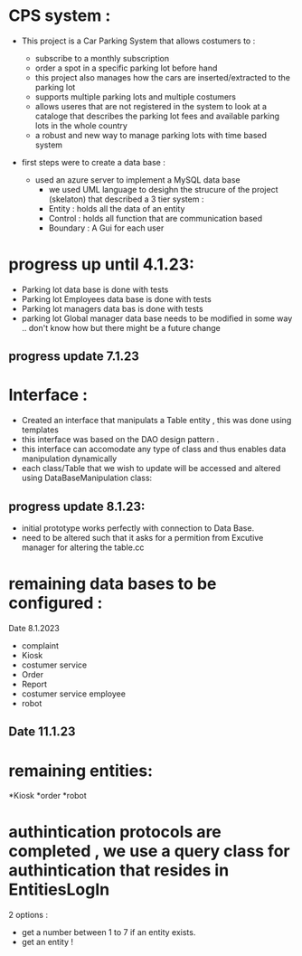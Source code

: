 # CPS system :
* This project is a Car Parking System that allows costumers to :
  * subscribe to a monthly subscription
  * order a spot in a specific parking lot before hand 
  * this project also manages how the cars are inserted/extracted to the parking lot 
  * supports multiple parking lots and multiple costumers 
  * allows useres that are not registered in the system to look at a cataloge that describes the parking lot fees and available parking lots in the whole country 
  * a robust and new way to manage parking lots with time based system 


* first steps were to create a data base :
   * used an azure server to implement a MySQL data base 
     * we used UML language to desighn the strucure of the project (skelaton) that described a 3 tier system :
      * Entity : holds all the data of an entity 
      * Control : holds all function that are communication based 
      * Boundary : A Gui for each user 
     
# progress up until  4.1.23:
* Parking lot data base is done with tests  
* Parking lot Employees data base is done with tests 
* Parking lot managers data bas is done with tests
* parking lot Global manager data base needs to be modified in some way .. don't know how but there might be a future change
## progress update  7.1.23
# Interface :
  * Created an interface that manipulats a Table entity , this was done using templates
  * this interface was based on the DAO design pattern .
  * this interface can accomodate any type of class and thus enables data manipulation dynamically 
  * each class/Table that we wish to update will be accessed and altered using DataBaseManipulation<T> class:
      
## progress update 8.1.23:
  * initial prototype works perfectly with connection to Data Base.
  * need to be altered such that it asks for a permition from Excutive manager for altering the table.cc 
 
# remaining data bases to be configured :
 
Date 8.1.2023
   * complaint
   * Kiosk
   * costumer service
   * Order
   * Report
   * costumer service employee
   * robot

## Date 11.1.23
# remaining entities:
 *Kiosk
 *order
 *robot
# authintication protocols are completed , we use a query class for authintication that resides in EntitiesLogIn
 2 options :
  * get a number between 1 to 7 if an entity exists.
  * get an entity !
 
  
